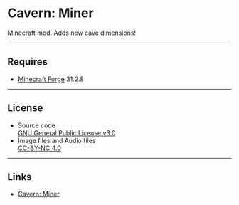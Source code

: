 # Cavern: Miner
Minecraft mod. Adds new cave dimensions!

----
## Requires
* [Minecraft Forge](http://files.minecraftforge.net/) 31.2.8

----
## License
* Source code  
[GNU General Public License v3.0](https://www.gnu.org/licenses/gpl-3.0.txt)
* Image files and Audio files  
[CC-BY-NC 4.0](http://creativecommons.org/licenses/by-nc/4.0/)

----
## Links
* [Cavern: Miner](https://forum.civa.jp/viewtopic.php?f=3&t=457)
